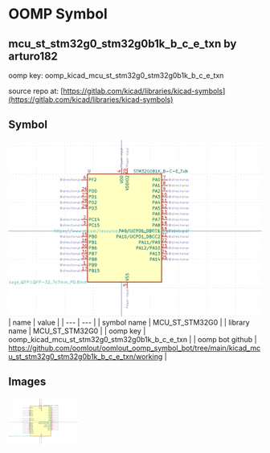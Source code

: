 # OOMP Symbol  
## mcu_st_stm32g0_stm32g0b1k_b_c_e_txn  by arturo182  
  
oomp key: oomp_kicad_mcu_st_stm32g0_stm32g0b1k_b_c_e_txn  
  
source repo at: [https://gitlab.com/kicad/libraries/kicad-symbols](https://gitlab.com/kicad/libraries/kicad-symbols)  
## Symbol  
  
[![working.png](working_600.png)](working.png)  
| name | value | 
| --- | --- | 
| symbol name | MCU_ST_STM32G0 | 
| library name | MCU_ST_STM32G0 | 
| oomp key | oomp_kicad_mcu_st_stm32g0_stm32g0b1k_b_c_e_txn | 
| oomp bot github | https://github.com/oomlout/oomlout_oomp_symbol_bot/tree/main/kicad_mcu_st_stm32g0_stm32g0b1k_b_c_e_txn/working | 
## Images  
  
[![working.png](working_140.png)](working.png)  
